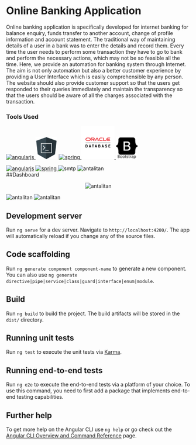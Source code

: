 # Online Banking Application

<p>Online banking application is specifically developed for internet banking for balance enquiry, funds transfer to another account, change of profile information and account statement. The traditional way of maintaining details of a user in a bank was to enter the details and record them. Every time the user needs to perform some transaction they have to go to bank and perform the necessary actions, which may not be so feasible all the time. Here, we provide an automation for banking system through Internet. The aim is not only automation but also a better customer experience by providing a User Interface which is easily comprehensible by any person. The website should also provide customer support so that the users get responded to their queries immediately and maintain the transparency so that the users should be aware of all the charges associated with the transaction.
</p>
<h3>Tools Used</h3>
<p align="left"> <a href="https://angular.io" target="_blank" rel="noreferrer"> <img src="https://avatars.githubusercontent.com/u/89942104" alt="angularjs" width="60" height="60"/>
<img src="https://raw.githubusercontent.com/github/explore/a0cf34a89ad56efa4cf947a7c8dc359d9b738b5d/topics/angular-cli/angular-cli.png" alt="angularjs" width="60" height="60"/></a>
<a href="https://spring.io/" target="_blank" rel="noreferrer"> <img src="https://www.vectorlogo.zone/logos/springio/springio-icon.svg" alt="spring" width="60" height="60"/> </a>
  <a href="https://www.oracle.com/database/technologies/11g-112010-sparc64soft.html" target="_blank" rel="noreferrer"> <img src="https://raw.githubusercontent.com/github/explore/902a8a38f1e277eb27d2a10ab95a3d524a6ea22f/topics/oracle-database/oracle-database.png" alt="oracle11g" style="padding-top: 30" width="90" height="90"/> </a>
  <a href="https://getbootstrap.com" target="_blank" rel="noreferrer"> <img src="https://raw.githubusercontent.com/devicons/devicon/master/icons/bootstrap/bootstrap-plain-wordmark.svg" alt="bootstrap" width="60" height="60"/> </a>
<p align="left"> <a href="https://angular.io" target="_blank" rel="noreferrer"> <img src="https://camo.githubusercontent.com/dd543f7181aacc2cc0f62d3814249f66eb0cb20ce73695103a367f9e7e45f53b/68747470733a2f2f63646e2e7261776769742e636f6d2f6d69636861656c646f79652f6d61742d70726f67726573732d627574746f6e732f6d61737465722f64656d6f2f7372632f6173736574732f6c6f676f2e737667" alt="angularjs" width="60" height="60"/></a>
<a href="https://spring.io/" target="_blank" rel="noreferrer"> <img src="https://camo.githubusercontent.com/7ab6964e09723ec9951ed10436b34c29a325f356649b77ff5c02f64ba53b5752/68747470733a2f2f647a6f6e652e636f6d2f73746f726167652f74656d702f31323433343131382d737072696e672d626f6f742d6c6f676f2e706e67" alt="spring" width="60" height="60"/> </a>
<img src="https://raw.githubusercontent.com/yanyingwang/smtp/master/favicon.jpg" alt="smtp" width="70" height="70"/>
  

<img src="https://ltibanks.s3.amazonaws.com/Project+Gladiator+Banking+Application-7.png" alt="antalitan" />
  <br>
 ##Dashboard <br>
<p align="center"><img src="https://ltibanks.s3.amazonaws.com/Project+Gladiator+Banking+Application-10.png" alt="antalitan" ></p>
<p align="left"><img src="https://ltibanks.s3.amazonaws.com/Project+Gladiator+Banking+Application-11.jpg" alt="antalitan" width="500" height="250"/>
<img src="https://ltibanks.s3.amazonaws.com/Project+Gladiator+Banking+Application-9.jpg" alt="antalitan" width="500" height="250"/></p>

## Development server

Run `ng serve` for a dev server. Navigate to `http://localhost:4200/`. The app will automatically reload if you change any of the source files.

## Code scaffolding

Run `ng generate component component-name` to generate a new component. You can also use `ng generate directive|pipe|service|class|guard|interface|enum|module`.

## Build

Run `ng build` to build the project. The build artifacts will be stored in the `dist/` directory.

## Running unit tests

Run `ng test` to execute the unit tests via [Karma](https://karma-runner.github.io).

## Running end-to-end tests

Run `ng e2e` to execute the end-to-end tests via a platform of your choice. To use this command, you need to first add a package that implements end-to-end testing capabilities.

## Further help

To get more help on the Angular CLI use `ng help` or go check out the [Angular CLI Overview and Command Reference](https://angular.io/cli) page.
